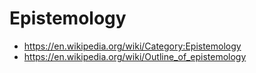 # Epistemology

* https://en.wikipedia.org/wiki/Category:Epistemology
* https://en.wikipedia.org/wiki/Outline_of_epistemology
